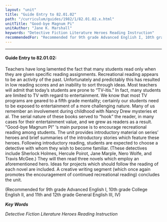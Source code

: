 ```yaml
---
layout: "unit"
title: "Guide Entry to 82.01.02"
path: "/curriculum/guides/1982/1/82.01.02.x.html"
unitTitle: "Good-bye Magnum Pi"
unitAuthor: "Jane K. Marshall"
keywords: "Detective Fiction Literature Heroes Reading Instruction"
recommendedFor: "Recommended for 9th grade Advanced English I, 10th grade College English II, and 11th and 12th grade General English III, IV"
---
```

<body>
<hr/>
<h4>
Guide Entry to 82.01.02:
</h4>
Teachers have long lamented the fact that many students read only when they are given specific reading assignments.  Recreational reading appears to be an activity of the past.  Unfortunately and predictably this has resulted in low reading scores and an inability to sort through ideas.  Most teachers will admit that today’s students are prone to “TV-itis.” In fact, many students are limited to TV with regard to entertainment.  We know that most TV programs are geared to a fifth grade mentality; certainly our students need to be exposed to entertainment of a more challenging nature.  Many of us remember an involvement during childhood with Nancy Drew mysteries et al.  The serial nature of these books served to “hook” the reader, in many cases for their entertainment value, and we grew as readers as a result.  “Good-bye Magnum PI” ‘s main purpose is to encourage recreational reading among students.  The unit provides introductory material on series’ heroes and brief summaries of the introductory stories which feature these heroes.  Following introductory reading, students are expected to choose a detective with whom they wish to become familiar.  (These detectives include Sherlock Holmes, Hercule Poirot, Jane Marple, Nero Wolfe, and Travis McGee.) They will then read three novels which employ an aforementioned hero.  Ideas for projects which should follow the reading of each novel are included. A creative writing segment (which once again promotes the encouragement of continued recreational reading) concludes the unit.
<p>
(Recommended for 9th grade Advanced English I, 10th grade College English II, and 11th and 12th grade General English III, IV)
</p>
<p>
<b>
<i>
Key Words
</i>
</b>
<br/>
</p>
<p>
<i>
Detective Fiction Literature Heroes Reading Instruction
</i>
</p>
</body>